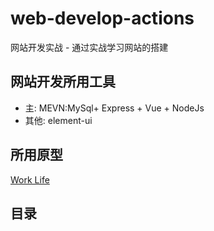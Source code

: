 # web-develop-actions
网站开发实战 - 通过实战学习网站的搭建

## 网站开发所用工具
- 主: MEVN:MySql+ Express + Vue + NodeJs
- 其他: element-ui
## 所用原型

[Work Life](https://www.processon.com/view/link/59661847e4b08e72e48a6cf4)

## 目录
